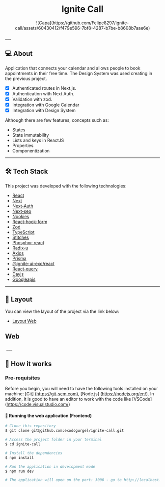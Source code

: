<h1 align="center">
  Ignite Call
</h1>

<p align="center" margin-top="25px" >
  ![Capa](https://github.com/Felipe8297/ignite-call/assets/60430412/f479e596-7bf8-4287-b7be-b8608b7aae6e)  
</p>
___

## 💻 About

Application that connects your calendar and allows people to book appointments in their free time. The Design System was used creating in the previous project.

- [x] Authenticated routes in Next.js.
- [x] Authentication with Next Auth.
- [x] Validation with zod.
- [x] Integration with Google Calendar
- [x] Integration with Design System

Although there are few features, concepts such as:
- States
- State immutability
- Lists and keys in ReactJS
- Properties
- Componentization
___

## 🛠 Tech Stack

This project was developed with the following technologies:

- [React](https://reactjs.org)
- [Next](https://nextjs.org/)
- [Next-Auth](https://next-auth.js.org/)
- [Next-seo](https://github.com/garmeeh/next-seo)
- [Nookies](https://www.npmjs.com/package/nookies)
- [React-hook-form](https://react-hook-form.com/)
- [Zod](https://github.com/colinhacks/zod)
- [TypeScript](https://www.typescriptlang.org)
- [Stitches](https://stitches.dev/)
- [Phosphor-react](https://phosphoricons.com/)
- [Radix-u](https://www.radix-ui.com/)
- [Axios](https://www.axios.com/)
- [Prisma](https://www.prisma.io/)
- [@ignite-ui-exo/react](https://www.npmjs.com/package/@ignite-ui-exo/docs)
- [React-query](https://react-query-v3.tanstack.com/)
- [Dayjs](https://day.js.org/)
- [Googleapis](https://www.npmjs.com/package/googleapis)
___

## 🔖 Layout
You can view the layout of the project via the link below:

- [Layout Web](https://www.figma.com/community/file/1161274296921389678)

## Web
<img alt="" src=".github/ignite-call.gif"/>
___

## 🚀 How it works

### Pre-requisites
Before you begin, you will need to have the following tools installed on your machine: [Git] (https://git-scm.com), [Node.js] (https://nodejs.org/en/). In addition, it is good to have an editor to work with the code like [VSCode] (https://code.visualstudio.com/)

#### 🧭 Running the web application (Frontend)

```bash
# Clone this repository
$ git clone git@github.com:exodogurgel/ignite-call.git

# Access the project folder in your terminal
$ cd ignite-call

# Install the dependencies
$ npm install

# Run the application in development mode
$ npm run dev

# The application will open on the port: 3000 - go to http://localhost:3000
```
